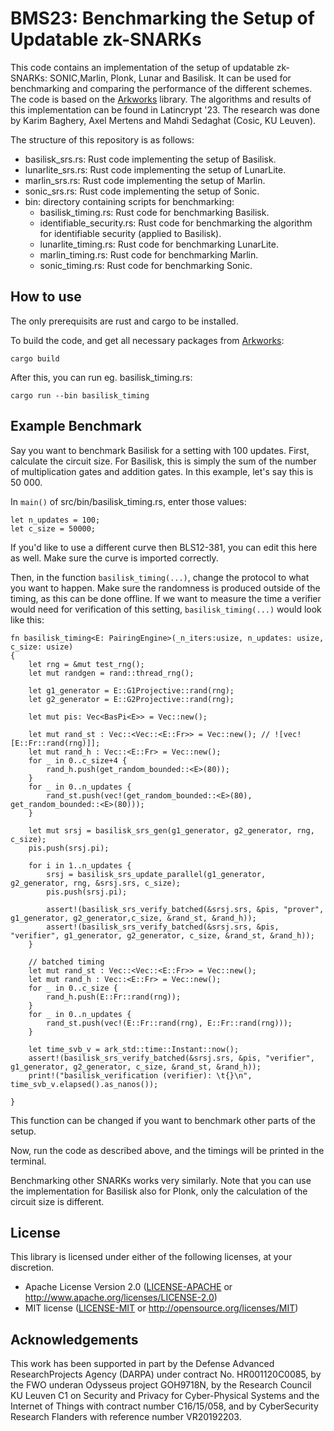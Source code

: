 # BMS23: Benchmarking the Setup of Updatable zk-SNARKs

This code contains an implementation of the setup of updatable zk-SNARKs: SONIC,Marlin, Plonk, Lunar and Basilisk. It can be used for benchmarking and comparing the performance of the different schemes. 
The code is based on the [Arkworks](https://github.com/arkworks-rs) library.
The algorithms and results of this implementation can be found in Latincrypt '23. The research was done by Karim Baghery, Axel Mertens and Mahdi Sedaghat (Cosic, KU Leuven).

The structure of this repository is as follows:
* basilisk_srs.rs: Rust code implementing the setup of Basilisk.
* lunarlite_srs.rs: Rust code implementing the setup of LunarLite.
* marlin_srs.rs: Rust code implementing the setup of Marlin.
* sonic_srs.rs: Rust code implementing the setup of Sonic.
* bin: directory containing scripts for benchmarking:
  - basilisk_timing.rs: Rust code for benchmarking Basilisk.
  - identifiable_security.rs: Rust code for benchmarking the algorithm for identifiable security (applied to Basilisk).
  - lunarlite_timing.rs: Rust code for benchmarking LunarLite.
  - marlin_timing.rs: Rust code for benchmarking Marlin.
  - sonic_timing.rs: Rust code for benchmarking Sonic.

## How to use
The only prerequisits are rust and cargo to be installed. 

To build the code, and get all necessary packages from [Arkworks](https://github.com/arkworks-rs):
```
cargo build
```

After this, you can run eg. basilisk_timing.rs:
```
cargo run --bin basilisk_timing
```


## Example Benchmark
Say you want to benchmark Basilisk for a setting with 100 updates. First, calculate the circuit size. For Basilisk, this is simply the sum of the number of multiplication gates and addition gates. In this example, let's say this is 50 000.

In ```main()``` of src/bin/basilisk_timing.rs, enter those values:
```
let n_updates = 100;
let c_size = 50000;
```
If you'd like to use a different curve then BLS12-381, you can edit this here as well. Make sure the curve is imported correctly.


Then, in the function ```basilisk_timing(...)```, change the protocol to what you want to happen. Make sure the randomness is produced outside of the timing, as this can be done offline. 
If we want to measure the time a verifier would need for verification of this setting, ```basilisk_timing(...)``` would look like this:
```
fn basilisk_timing<E: PairingEngine>(_n_iters:usize, n_updates: usize, c_size: usize)
{
    let rng = &mut test_rng();
    let mut randgen = rand::thread_rng();

    let g1_generator = E::G1Projective::rand(rng);
    let g2_generator = E::G2Projective::rand(rng);

    let mut pis: Vec<BasPi<E>> = Vec::new();

    let mut rand_st : Vec::<Vec::<E::Fr>> = Vec::new(); // ![vec![E::Fr::rand(rng)]];
    let mut rand_h : Vec::<E::Fr> = Vec::new();
    for _ in 0..c_size+4 {
        rand_h.push(get_random_bounded::<E>(80));
    }
    for _ in 0..n_updates {
        rand_st.push(vec!(get_random_bounded::<E>(80), get_random_bounded::<E>(80)));
    }

    let mut srsj = basilisk_srs_gen(g1_generator, g2_generator, rng, c_size);
    pis.push(srsj.pi);

    for i in 1..n_updates {
        srsj = basilisk_srs_update_parallel(g1_generator, g2_generator, rng, &srsj.srs, c_size);
        pis.push(srsj.pi);

        assert!(basilisk_srs_verify_batched(&srsj.srs, &pis, "prover", g1_generator, g2_generator,c_size, &rand_st, &rand_h));
        assert!(basilisk_srs_verify_batched(&srsj.srs, &pis, "verifier", g1_generator, g2_generator, c_size, &rand_st, &rand_h));
    }

    // batched timing
    let mut rand_st : Vec::<Vec::<E::Fr>> = Vec::new();
    let mut rand_h : Vec::<E::Fr> = Vec::new();
    for _ in 0..c_size {
        rand_h.push(E::Fr::rand(rng));
    }
    for _ in 0..n_updates {
        rand_st.push(vec!(E::Fr::rand(rng), E::Fr::rand(rng)));
    }

    let time_svb_v = ark_std::time::Instant::now();
    assert!(basilisk_srs_verify_batched(&srsj.srs, &pis, "verifier", g1_generator, g2_generator, c_size, &rand_st, &rand_h));
    print!("basilisk_verification (verifier): \t{}\n", time_svb_v.elapsed().as_nanos());

}
```
This function can be changed if you want to benchmark other parts of the setup. 

Now, run the code as described above, and the timings will be printed in the terminal.

Benchmarking other SNARKs works very similarly.
Note that you can use the implementation for Basilisk also for Plonk, only the calculation of the circuit size is different.

## License

This library is licensed under either of the following licenses, at your discretion.

 * Apache License Version 2.0 ([LICENSE-APACHE](LICENSE-APACHE) or http://www.apache.org/licenses/LICENSE-2.0)
 * MIT license ([LICENSE-MIT](LICENSE-MIT) or http://opensource.org/licenses/MIT)

## Acknowledgements
This work has been supported in part by the Defense Advanced ResearchProjects Agency (DARPA) under contract No. HR001120C0085, by the FWO underan Odysseus project GOH9718N, by the Research Council KU Leuven C1 on Security and Privacy for Cyber-Physical Systems and the Internet of Things with contract number C16/15/058, and by CyberSecurity Research Flanders with reference number VR20192203.
